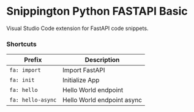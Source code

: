 # Snippington Python FASTAPI Basic
Visual Studio Code extension for FastAPI code snippets.

### Shortcuts

| Prefix | Description |
| ------ | ------------ |
| `fa: import` | Import FastAPI |
| `fa: init` | Initialize App |
| `fa: hello` | Hello World endpoint |
| `fa: hello-async` | Hello World endpoint async |